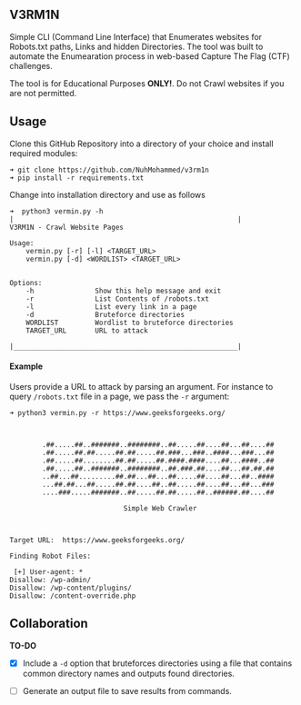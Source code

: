 
## V3RM1N


Simple CLI (Command Line Interface) that Enumerates websites for Robots.txt paths, Links and hidden Directories. The tool was built to automate the Enumearation process in web-based Capture The Flag (CTF) challenges.

The tool is for Educational Purposes __ONLY!__. Do not Crawl websites if you are not permitted. 


## Usage

Clone this GitHub Repository into a directory of your choice and install required modules:

```
➜ git clone https://github.com/NuhMohammed/v3rm1n
➜ pip install -r requirements.txt
```

Change into installation directory and use as follows

```
➜  python3 vermin.py -h
|                                                       |
V3RM1N - Crawl Website Pages

Usage:
    vermin.py [-r] [-l] <TARGET_URL>
    vermin.py [-d] <WORDLIST> <TARGET_URL>
    
    
Options:    
    -h               Show this help message and exit
    -r               List Contents of /robots.txt
    -l               List every link in a page
    -d               Bruteforce directories
    WORDLIST         Wordlist to bruteforce directories
    TARGET_URL       URL to attack

|_______________________________________________________|
```

#### Example

Users provide a URL to attack by parsing an argument. For instance to query `/robots.txt` file in a page, we pass the `-r` argument:

```
➜ python3 vermin.py -r https://www.geeksforgeeks.org/  



        .##.....##..#######..########..##.....##....##...##....##
        .##.....##.##.....##.##.....##.###...###..####...###...##
        .##.....##........##.##.....##.####.####....##...####..##
        .##.....##..#######..########..##.###.##....##...##.##.##
        ..##...##.........##.##...##...##.....##....##...##..####
        ...##.##...##.....##.##....##..##.....##....##...##...###
        ....###.....#######..##.....##.##.....##..######.##....##

                            Simple Web Crawler
        
        

Target URL:  https://www.geeksforgeeks.org/

Finding Robot Files: 

 [+] User-agent: *
Disallow: /wp-admin/
Disallow: /wp-content/plugins/
Disallow: /content-override.php
```
## Collaboration

__TO-DO__  

- [x] Include a `-d` option that bruteforces directories using a file that contains common directory names and outputs found directories.
  
- [ ] Generate an output file to save results from commands.



